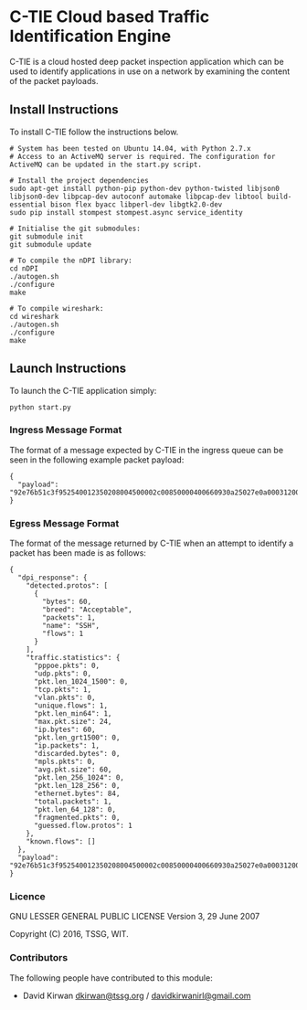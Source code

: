 # C-TIE Cloud based Traffic Identification Engine
C-TIE is a cloud hosted deep packet inspection application which can be used to identify applications in use on a network by examining the content of the packet payloads.

## Install Instructions
To install C-TIE follow the instructions below.

    # System has been tested on Ubuntu 14.04, with Python 2.7.x
    # Access to an ActiveMQ server is required. The configuration for ActiveMQ can be updated in the start.py script.

    # Install the project dependencies
    sudo apt-get install python-pip python-dev python-twisted libjson0 libjson0-dev libpcap-dev autoconf automake libpcap-dev libtool build-essential bison flex byacc libperl-dev libgtk2.0-dev
    sudo pip install stompest stompest.async service_identity

    # Initialise the git submodules:
    git submodule init
    git submodule update

    # To compile the nDPI library:
    cd nDPI
    ./autogen.sh
    ./configure
    make

    # To compile wireshark:
    cd wireshark
    ./autogen.sh
    ./configure
    make


## Launch Instructions
To launch the C-TIE application simply:

    python start.py

### Ingress Message Format
The format of a message expected by C-TIE in the ingress queue can be seen in the following example packet payload:

    {
      "payload": "92e76b51c3f952540012350208004500002c00850000400660930a25027e0a0003120016b4fd0084d001c87de2876012ffff4dc30000020405b40000"
    }

### Egress Message Format
The format of the message returned by C-TIE when an attempt to identify a packet has been made is as follows:

    {
      "dpi_response": {
        "detected.protos": [
          {
            "bytes": 60,
            "breed": "Acceptable",
            "packets": 1,
            "name": "SSH",
            "flows": 1
          }
        ],
        "traffic.statistics": {
          "pppoe.pkts": 0,
          "udp.pkts": 0,
          "pkt.len_1024_1500": 0,
          "tcp.pkts": 1,
          "vlan.pkts": 0,
          "unique.flows": 1,
          "pkt.len_min64": 1,
          "max.pkt.size": 24,
          "ip.bytes": 60,
          "pkt.len_grt1500": 0,
          "ip.packets": 1,
          "discarded.bytes": 0,
          "mpls.pkts": 0,
          "avg.pkt.size": 60,
          "pkt.len_256_1024": 0,
          "pkt.len_128_256": 0,
          "ethernet.bytes": 84,
          "total.packets": 1,
          "pkt.len_64_128": 0,
          "fragmented.pkts": 0,
          "guessed.flow.protos": 1
        },
        "known.flows": []
      },
      "payload": "92e76b51c3f952540012350208004500002c00850000400660930a25027e0a0003120016b4fd0084d001c87de2876012ffff4dc30000020405b40000"
    }


### Licence
GNU LESSER GENERAL PUBLIC LICENSE
Version 3, 29 June 2007

Copyright (C) 2016, TSSG, WIT.

### Contributors
The following people have contributed to this module:

- David Kirwan <dkirwan@tssg.org> / <davidkirwanirl@gmail.com>
